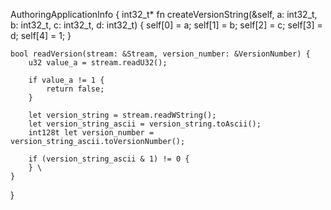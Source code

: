 AuthoringApplicationInfo {
	int32_t* fn createVersionString(&self, a: int32_t, b: int32_t, c: int32_t, d: int32_t) {
		self[0] = a;
		self[1] = b;
		self[2] = c;
		self[3] = d;
		self[4] = 1;
	}

	bool readVersion(stream: &Stream, version_number: &VersionNumber) {
		u32 value_a = stream.readU32();

		if value_a != 1 {
			return false;
		}

		let version_string = stream.readWString();
		let version_string_ascii = version_string.toAscii();
		int128t let version_number = version_string_ascii.toVersionNumber();

		if (version_string_ascii & 1) != 0 {
		} \
	}
}
